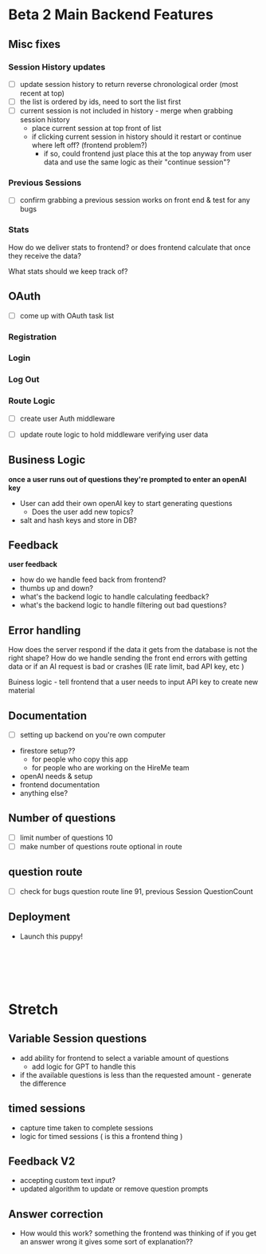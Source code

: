 # Beta 2 Main Backend Features

## Misc fixes
### Session History updates

- [ ] update session history to return reverse chronological order (most recent at top)
- [ ] the list is ordered by ids, need to sort the list first
- [ ] current session is not included in history - merge when grabbing session history
  - place current session at top front of list
  - if clicking current session in history should it restart or continue where left off? (frontend problem?)
    - if so, could frontend just place this at the top anyway from user data 
    and use the same logic as their "continue session"? 


### Previous Sessions
- [ ] confirm grabbing a previous session works on front end & test for any bugs

### Stats

How do we deliver stats to frontend? or does frontend calculate that once they receive the data?

What stats should we keep track of?





## OAuth
- [ ] come up with OAuth task list
### Registration
### Login
### Log Out

### Route Logic
- [ ] create user Auth middleware
- [ ] update route logic to hold middleware verifying user data


## Business Logic
**once a user runs out of questions they're prompted to enter an openAI key**
- User can add their own openAI key to start generating questions
    - Does the user add new topics?
- salt and hash keys and store in DB?


## Feedback
**user feedback**
- how do we handle feed back from frontend? 
- thumbs up and down? 
- what's the backend logic to handle calculating feedback?
- what's the backend logic to handle filtering out bad questions?


## Error handling
How does the server respond if the data it gets from the database is not the right shape?
How do we handle sending the front end errors with getting data or if an AI request is bad or crashes (IE rate limit, bad API key, etc )

Buiness logic - tell frontend that a user needs to input API key to create new material

## Documentation
- [ ] setting up backend on you're own computer
- firestore setup?? 
  - for people who copy this app
  - for people who are working on the HireMe team
- openAI needs & setup
- frontend documentation 
- anything else?

## Number of questions
- [ ] limit number of questions 10 
- [ ] make number of questions route optional in route

## question route
- [ ] check for bugs question route line 91, previous Session QuestionCount 


## Deployment
- Launch this puppy!











<br>
<br>
<br>
<br>

# Stretch

## Variable Session questions
- add ability for frontend to select a variable amount of questions
  - add logic for GPT to handle this
- if the available questions is less than the requested amount - generate the difference

## timed sessions
- capture time taken to complete sessions
- logic for timed sessions ( is this a frontend thing )

## Feedback V2
- accepting custom text input? 
- updated algorithm to update or remove question prompts

## Answer correction
- How would this work? something the frontend was thinking of if you get an answer wrong it gives some sort of explanation?? 
